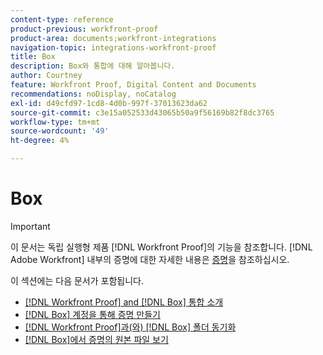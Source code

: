 ```yaml
---
content-type: reference
product-previous: workfront-proof
product-area: documents;workfront-integrations
navigation-topic: integrations-workfront-proof
title: Box
description: Box와 통합에 대해 알아봅니다.
author: Courtney
feature: Workfront Proof, Digital Content and Documents
recommendations: noDisplay, noCatalog
exl-id: d49cfd97-1cd8-4d0b-997f-37013623da62
source-git-commit: c3e15a052533d43065b50a9f56169b82f8dc3765
workflow-type: tm+mt
source-wordcount: '49'
ht-degree: 4%

---
```


# Box

>[!IMPORTANT]
>
>이 문서는 독립 실행형 제품 [!DNL Workfront Proof]의 기능을 참조합니다. [!DNL Adobe Workfront] 내부의 증명에 대한 자세한 내용은 [증명](../../../review-and-approve-work/proofing/proofing.md)을 참조하십시오.

이 섹션에는 다음 문서가 포함됩니다.

* [&#x200B; [!DNL Workfront Proof] and [!DNL Box] 통합 소개](../../../workfront-proof/wp-integrations/box/introduction-to-box.md)
* [&#x200B; [!DNL Box] 계정을 통해 증명 만들기](../../../workfront-proof/wp-integrations/box/create-proof-box-account.md)
* [&#x200B; [!DNL Workfront Proof]과(와)  [!DNL Box] 폴더 동기화](../../../workfront-proof/wp-integrations/box/sycn-box-folder.md)
* [&#x200B; [!DNL Box]에서 증명의 원본 파일 보기](../../../workfront-proof/wp-integrations/box/view-proof-original-file-box.md)
